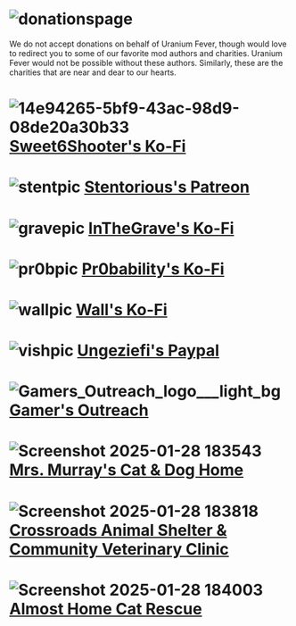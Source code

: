 # ![donationspage](https://github.com/user-attachments/assets/33bef0b9-b1ea-4d01-979e-8053dcb97dc2)

We do not accept donations on behalf of Uranium Fever, though would love to redirect you to some of our favorite mod authors and charities. Uranium Fever would not be possible without these authors. Similarly, these are the charities that are near and dear to our hearts.

# ![14e94265-5bf9-43ac-98d9-08de20a30b33](https://github.com/user-attachments/assets/9ed3ec94-f4db-4260-af5b-1cf39bf7e4ad) [Sweet6Shooter's Ko-Fi](https://ko-fi.com/sweetsixshooter)

# ![stentpic](https://github.com/user-attachments/assets/340bb0d1-4daf-4a21-9b0d-d279fcac4f41) [Stentorious's Patreon](https://www.patreon.com/stentorious)

# ![gravepic](https://github.com/user-attachments/assets/080e4481-cc72-425a-98d7-8a3423455e18) [InTheGrave's Ko-Fi](https://ko-fi.com/gravy19125)

# ![pr0bpic](https://github.com/user-attachments/assets/72f6b5b1-61ca-4cb3-9d93-df0223053af6) [Pr0bability's Ko-Fi](https://ko-fi.com/pr0bability)

# ![wallpic](https://github.com/user-attachments/assets/ea7aaac3-7dbf-4c29-95e4-2460145037d3) [Wall's Ko-Fi](https://ko-fi.com/wall_sogb)

# ![vishpic](https://github.com/user-attachments/assets/59a481e6-880f-4de7-b034-59db1c18428d) [Ungeziefi's Paypal](https://www.paypal.com/paypalme/Ungeziefi)

# ![Gamers_Outreach_logo___light_bg](https://github.com/user-attachments/assets/b83d75a6-92cb-4d48-b30d-b4814f9df51d) [Gamer's Outreach](https://gamersoutreach.org/donate/)

# ![Screenshot 2025-01-28 183543](https://github.com/user-attachments/assets/a953c79d-b123-4dc1-a4a5-0230a97272b2) [Mrs. Murray's Cat & Dog Home](https://mrsmurrays.co.uk/donate)

# ![Screenshot 2025-01-28 183818](https://github.com/user-attachments/assets/8453380f-c2c1-4b50-af1f-076a10544dce) [Crossroads Animal Shelter & Community Veterinary Clinic](https://crossroadsshelter.org/donate)

# ![Screenshot 2025-01-28 184003](https://github.com/user-attachments/assets/2ba0ccaf-956c-460e-a5ed-4e93c0660291) [Almost Home Cat Rescue](https://donorbox.org/one-time-donation-129)
